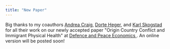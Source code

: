 ```yaml
---
title: "New Paper"
---
```

Big thanks to my coauthors <a href="https://sites.google.com/view/andreacraig/home"> Andrea Craig</a>, <a href="https://ca.linkedin.com/in/d%C3%B6rte-heger-a7026387?original_referer=https%3A%2F%2Fwww.google.com%2F"> Dorte Heger</a>, and <a href="https://sites.google.com/site/karlskogstad/">Karl Skogstad</a> for all their work on our newly accepted paper "Origin Country Conflict and Immigrant Physical Health" at <a href="https://www.tandfonline.com/journals/gdpe20"> Defence and Peace Economics </a>. An online version will be posted soon!
